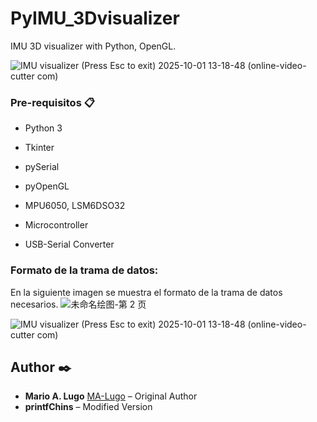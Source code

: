 # PyIMU_3Dvisualizer
IMU 3D visualizer with Python, OpenGL.

![IMU visualizer (Press Esc to exit) 2025-10-01 13-18-48 (online-video-cutter com)](https://github.com/user-attachments/assets/c92f1e40-8d72-4fac-8f4b-46701be6efbe)

### Pre-requisitos 📋

* Python 3
* Tkinter
* pySerial
* pyOpenGL

* MPU6050, LSM6DSO32
* Microcontroller
* USB-Serial Converter

### Formato de la trama de datos:
En la siguiente imagen se muestra el formato de la trama de datos necesarios.
![未命名绘图-第 2 页](https://github.com/user-attachments/assets/89f4857d-e2ca-464f-88f7-9775339ec0c9)

![IMU visualizer (Press Esc to exit) 2025-10-01 13-18-48 (online-video-cutter com)](https://github.com/user-attachments/assets/f41aa225-4e48-4e2a-bc05-3413c471377d)

## Author ✒️

* **Mario A. Lugo**  [MA-Lugo](https://github.com/MA-Lugo) – Original Author  
* **printfChins** – Modified Version
